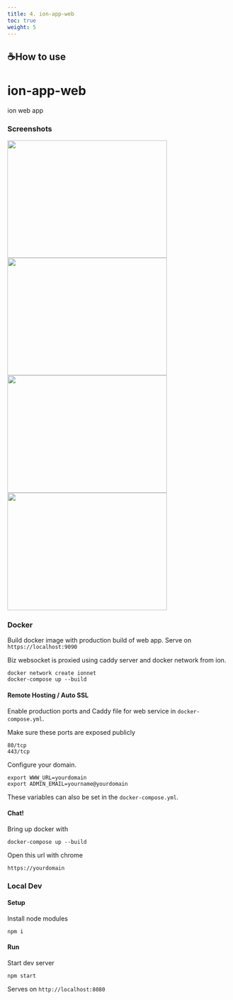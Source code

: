 ```yaml
---
title: 4. ion-app-web
toc: true
weight: 5
---
```


## ☕️How to use

# ion-app-web

ion web app

### Screenshots

<img width="360" height="265" src="/screenshots/ion-01.jpg"/> <img width="360" height="265" src=".github/screenshots/ion-02.jpg"/>
<img width="360" height="265" src="/screenshots/ion-04.jpg"/> <img width="360" height="265" src=".github/screenshots/ion-05.jpg"/>

### Docker

Build docker image with production build of web app. Serve on `https://localhost:9090`

Biz websocket is proxied using caddy server and docker network from ion.

```
docker network create ionnet
docker-compose up --build
```

#### Remote Hosting / Auto SSL

Enable production ports and Caddy file for web service in `docker-compose.yml`.

Make sure these ports are exposed publicly

```
80/tcp
443/tcp
```

Configure your domain.

```
export WWW_URL=yourdomain
export ADMIN_EMAIL=yourname@yourdomain
```

These variables can also be set in the `docker-compose.yml`.

#### Chat!

Bring up docker with

```
docker-compose up --build
```

Open this url with chrome

```
https://yourdomain
```

### Local Dev

#### Setup

Install node modules

```
npm i
```

#### Run

Start dev server

```
npm start
```

Serves on `http://localhost:8080`